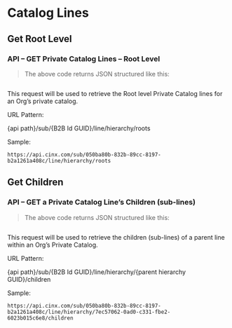 # Catalog Lines
## Get Root Level
### API – GET Private Catalog Lines – Root Level

> The above code returns JSON structured like this:

```json
```

This request will be used to retrieve the Root level Private Catalog lines for an Org’s private catalog. 

URL Pattern:

{api path}/sub/{B2B Id GUID}/line/hierarchy/roots

Sample:

`https://api.cinx.com/sub/050ba80b-832b-89cc-8197-b2a1261a408c/line/hierarchy/roots`

## Get Children
### API – GET a Private Catalog Line’s Children (sub-lines)

> The above code returns JSON structured like this:

```json
```

This request will be used to retrieve the children (sub-lines) of a parent line within an Org’s Private Catalog. 

URL Pattern:

{api path}/sub/{B2B Id GUID}/line/hierarchy/{parent hierarchy GUID}/children

Sample:   

`https://api.cinx.com/sub/050ba80b-832b-89cc-8197-b2a1261a408c/line/hierarchy/7ec57062-0ad0-c331-fbe2-6023b015c6e8/children`





